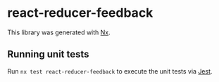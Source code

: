 # react-reducer-feedback

This library was generated with [Nx](https://nx.dev).

## Running unit tests

Run `nx test react-reducer-feedback` to execute the unit tests via [Jest](https://jestjs.io).
